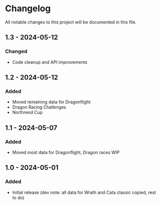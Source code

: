 # Changelog
All notable changes to this project will be documented in this file.

## 1.3 - 2024-05-12
### Changed
- Code cleanup and API improvements

## 1.2 - 2024-05-12
### Added
- Moved remaining data for Dragonflight
- Dragon Racing Challenges
- Northrend Cup

## 1.1 - 2024-05-07
### Added
- Moved most data for Dragonflight, Dragon races WIP

## 1.0 - 2024-05-01
### Added
- Initial release (dev note: all data for Wrath and Cata classic copied, rest to do)
